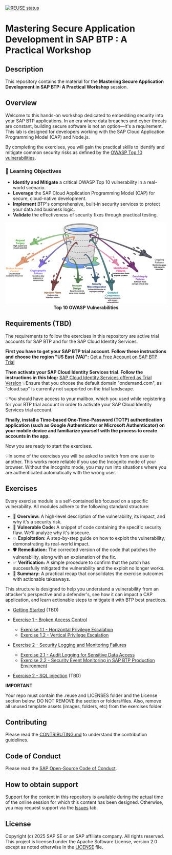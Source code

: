 [![REUSE status](https://api.reuse.software/badge/github.com/sap-samples/teched2023-XP185v)](https://api.reuse.software/info/github.com/sap-samples/teched2023-XP185v)


# Mastering Secure Application Development in SAP BTP : A Practical Workshop

## Description

This repository contains the material for the **Mastering Secure Application Development in SAP BTP: A Practical Workshop** session.  

## Overview

Welcome to this hands-on workshop dedicated to embedding security into your SAP BTP applications. 
In an era where data breaches and cyber threats are constant, building secure software is not an option—it's a requirement. This lab is designed for developers working with the SAP Cloud Application Programming Model (CAP) and Node.js. 

By completing the exercises, you will gain the practical skills to identify and mitigate common security risks as defined by the [OWASP Top 10 vulnerabilities](https://owasp.org/Top10/). 

### 🎯 Learning Objectives

-	**Identify and Mitigate** a critical OWASP Top 10 vulnerability in a real-world scenario.
-	**Leverage**  the SAP Cloud Application Programming Model (CAP) for secure, cloud-native development.
-	**Implement** BTP's comprehensive, built-in security services to protect your data and business logic.
-	**Validate** the effectiveness of security fixes through practical testing.

<p align="center">
  <img src="img/top10-owasp.png" alt="Top 10 OWASP Vulnerabilities" width="900"/>
  <br>
  <b>Top 10 OWASP Vulnerabilities</b>
</p>

## Requirements (TBD)

The requirements to follow the exercises in this repository are active trial accounts for SAP BTP and for the SAP Cloud Identity Services. 

**First you have to get your SAP BTP trial account. Follow these instructions and choose the region "US East (VA)":** 
[Get a Free Account on SAP BTP Trial](https://developers.sap.com/tutorials/hcp-create-trial-account.html)

**Then activate your SAP Cloud Identity Services trial. Follow the instructions in this blog:** 
[SAP Cloud Identity Services offered as Trial Version](https://blogs.sap.com/2023/04/13/sap-cloud-identity-services-offered-as-trial-version/)
💡Ensure that you choose the default domain "ondemand.com", as "cloud.sap" is currently not supported on the trial landscape.

💡You should have access to your mailbox, which you used while registering for your BTP trial account in order to activate your SAP Cloud Identity Services trial account.

**Finally, install a Time-based One-Time-Password (TOTP) authentication application (such as Google Authenticator or Microsoft Authenticator) on your mobile device and familiarize yourself with the process to create accounts in the app.**

Now you are ready to start the exercises.

💡In some of the exercises you will be asked to switch from one user to another. This works more reliable if you use the Incognito mode of your browser. Without the Incognito mode, you may run into situations where you are authenticated automatically with the wrong user.

## Exercises
Every exercise module is a self-contained lab focused on a specific vulnerability. All modules adhere to the following standard structure:

- 📖 **Overview:** A high-level description of the vulnerability, its impact, and why it's a security risk.
- 🚨 **Vulnerable Code:** A snippet of code containing the specific security flaw. We'll analyze why it's insecure.
- 💥 **Exploitation:** A step-by-step guide on how to exploit the vulnerability, demonstrating its real-world impact.
- 🛡️ **Remediation:** The corrected version of the code that patches the vulnerability, along with an explanation of the fix.
- ✅ **Verification:** A simple procedure to confirm that the patch has successfully mitigated the vulnerability and the exploit no longer works.
- 📌 **Summary:** A practical recap that consolidates the exercise outcomes with actionable takeaways.

This structure is designed to help you understand a vulnerability from an attacker's perspective and a defender's, see how it can impact a CAP application, and learn actionable steps to mitigate it with BTP best practices. 

- [Getting Started](exercises/ex0/) (TBD)

- [Exercise 1 - Broken Access Control](exercises/ex1/)
    - [Exercise 1.1 - Horizontal Privilege Escalation](exercises/ex1/ex1.1/README.md)
    - [Exercise 1.2 - Vertical Privilege Escalation](exercises/ex1/ex1.2/README.md)
      
 - [Exercise 2 - Security Logging and Monitoring Failures](exercises/ex2/README.md)
    - [Exercise 2.1 - Audit Logging for Sensitive Data Access](exercises/ex2/ex2.1/README.md)
    - [Exercise 2.2 - Security Event Monitoring in SAP BTP Production Environment](exercises/ex2/ex2.2/README.md)
  
- [Exercise 2 - SQL injection](exercises/ex2/) (TBD)

    

**IMPORTANT**

Your repo must contain the .reuse and LICENSES folder and the License section below. DO NOT REMOVE the section or folders/files. Also, remove all unused template assets (images, folders, etc) from the exercises folder. 

## Contributing
Please read the [CONTRIBUTING.md](./CONTRIBUTING.md) to understand the contribution guidelines.

## Code of Conduct
Please read the [SAP Open-Source Code of Conduct](https://github.com/SAP-samples/.github/blob/main/CODE_OF_CONDUCT.md).

## How to obtain support

Support for the content in this repository is available during the actual time of the online session for which this content has been designed. Otherwise, you may request support via the [Issues](../../issues) tab.

## License
Copyright (c) 2025 SAP SE or an SAP affiliate company. All rights reserved. This project is licensed under the Apache Software License, version 2.0 except as noted otherwise in the [LICENSE](LICENSES/Apache-2.0.txt) file.
